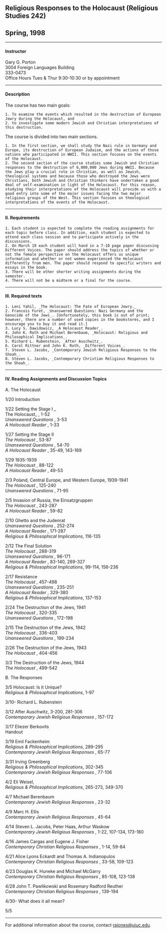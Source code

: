 ## Religious Responses to the Holocaust (Religious Studies 242)

## Spring, 1998  

* * *

#### Instructor

Gary G. Porton  
3004 Foreign Languages Building  
333-0473  
Office Hours Tues & Thur 9:30-10:30 or by appointment

* * *

#### Description

The course has two main goals:

    1. To examine the events which resulted in the destruction of European Jewry during the Holocaust, and 
    2. to investigate some modern Jewish and Christian interpretations of this destruction. 

The course is divided into two main sections.

    1. In the first section, we shall study the Nazi rule in Germany and Europe, its destruction of European Judaism, and the actions of those nations who participated in WWII. This section focuses on the events of the Holocaust. 
    2. The second section of the course studies some Jewish and Christian responses to the destruction of 6,000,000 Jews during WWII. Because the Jews play a crucial role in Christian, as well as Jewish, theological systems and because those who destroyed the Jews were Christians, both Jewish and Christian thinkers have undertaken a good deal of self-examination in light of the Holocaust. For this reason, studying their interpretations of the Holocaust will provide us with a good entry into some of the major issues facing the two major religious groups of the West. This section focuses on theological interpretations of the events of the Holocaust. 

* * *

#### II. Requirements

    1. Each student is expected to complete the reading assignments for each topic before class. In addition, each student is expected to attend each class session and to participate actively in the discussions. 
    2. On March 19 each student will hand in a 7-10 page paper discussing Different Voices. The paper should address the topics of whether or not the female perspective on the Holocaust offers us unique information and whether or not women experienced the Holocaust differently from men. The paper should respond to specific writers and essays in the book. 
    3. There will be other shorter writing assignments during the semester. 
    4. There will not be a midterm or a final for the course. 

* * *

#### III. Required texts

    1. Leni Yahil, _The Holocaust: The Fate of European Jewry._
    2. Francois Furet, _Unanswered Questions: Nazi Germany and the Genocide of the Jews_. [Unfortunately, this book is out of print; however, there are a number of used copies in the bookstores, and I encourage you to buy it and read it.] 
    3. Lucy S. Dawidowicz, _A Holocaust Reader_. 
    4. John K. Roth and Michael Berenbaum, _Holocaust: Religious and Philosophical Implications_. 
    5. Richard L. Rubenstein, _After Auschwitz_. 
    6. Carol Rittner and John K. Roth, _Different Voices_. 
    7. Steven L. Jacobs, _Contemporary Jewish Religious Responses to the Shoah_. 
    8. Steven L. Jacobs, _Contemporary Christian Religious Responses to the Shoah_. 

* * *

#### IV. Reading Assignments and Discussion Topics

A. The Holocaust

1/20 Introduction

1/22 Setting the Stage I _  
The Holocaust_ , 1-52  
_Unanswered Questions_ , 3-53  
_A Holocaust Reader_ , 1-33

1/27 Setting the Stage II  
_The Holocaust_ , 53-87  
_Unanswered Questions_ , 54-70  
_A Holocaust Reader_ , 35-49, 143-169

1/29 1935-1939  
_The Holocaust_ , 88-122  
_A Holocaust Reader_ , 49-53

2/3 Poland, Central Europe, and Western Europe, 1939-1941  
_The Holocaust_ , 125-240  
_Unanswered Questions_ , 71-95

2/5 Invasion of Russia, the Einsatzgruppen  
_The Holocaust_ , 243-287  
_A Holocaust Reader_ , 59-82

2/10 Ghetto and the Judenrat  
_Unanswered Questions_ , 252-274  
_A Holocaust Reader_ , 171-287  
_Religious & Philosophical Implications_, 116-135

2/12 The Final Solution  
_The Holocaust_ , 288-319  
_Unanswered Questions_ , 96-171  
_A Holocaust Reader_ , 83-140, 289-327  
_Religious & Philosophical Implications_, 99-114, 156-236

2/17 Resistance  
_The Holocaust_ , 457-498  
_Unanswered Questions_ , 235-251  
_A Holocaust Reader_ , 329-380  
_Religious & Philosophical Implications_, 137-153

2/24 The Destruction of the Jews, 1941  
_The Holocaust_ , 320-335  
_Unanswered Questions_ , 172-198

2/15 The Destruction of the Jews, 1942  
_The Holocaust_ , 336-403  
_Unanswered Questions_ , 199-234

2/26 The Destruction of the Jews, 1943  
_The Holocaust_ , 404-456

3/3 The Destruction of the Jews, 1944  
_The Holocaust_ , 499-542

B. The Responses

3/5 Holocaust: Is it Unique?  
_Religious & Philosophical Implications_, 1-97

3/10- Richard L. Rubenstein

3/12 After Auschwitz, 3-200, 281-306  
_Contemporary Jewish Religious Responses_ , 157-172

3/17 Eliezer Berkovits  
Handout

3/19 Emil Fackenheim  
_Religious & Philosophical Implications_, 289-295  
_Contemporary Jewish Religious Responses_ , 65-77

3/31 Irving Greenberg  
_Religious & Philosophical Implications_, 302-345  
_Contemporary Jewish Religious Responses_ , 77-106

4/2 Eli Weisel,  
_Religious & Philosophical Implications_, 265-273, 349-370

4/7 Michael Berenbaum  
_Contemporary Jewish Religious Responses_ , 23-32

4/9 Marc H. Ellis  
_Contemporary Jewish Religious Responses_ , 45-64

4/14 Steven L. Jacobs, Peter Haas, Arthur Waskow  
_Contemporary Jewish Religious Responses_ , 1-22, 107-134, 173-180

4/16 James Cargas and Eugene J. Fisher  
_Contemporary Christian Religious Responses_ , 1-14, 59-84

4/21 Alice Lyons Eckardt and Thomas A. Indianopulos  
_Contemporary Christian Religious Responses_ , 33-58, 109-123

4/23 Douglas K. Huneke and Michael McGarry  
_Contemporary Christian Religious Responses_ , 85-108, 123-138

4/28 John T. Pawlikowski and Rosemary Radford Reuther  
_Contemporary Christian Religious Responses_ , 139-194

4/30- What does it all mean?

5/5

* * *

For additional information about the course, contact rajones@uiuc.edu.

